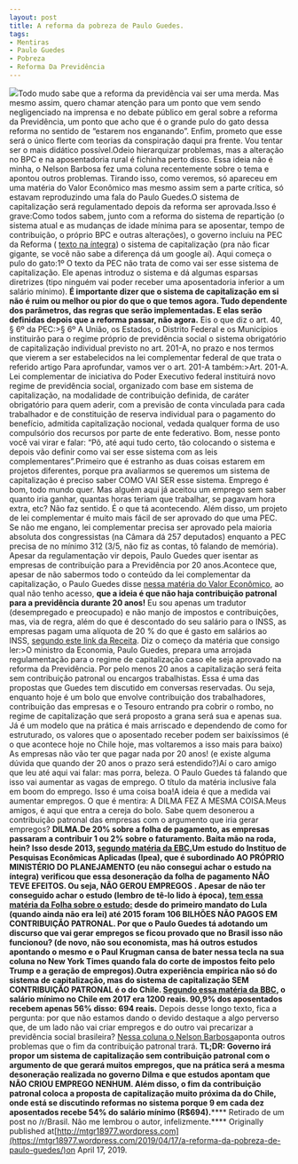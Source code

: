 ```yaml
---
layout: post
title: A reforma da pobreza de Paulo Guedes.
tags:
- Mentiras
- Paulo Guedes
- Pobreza
- Reforma Da Previdência
---
```


![](https://cdn-images-1.medium.com/max/2560/0*asEJ7JzbKceHmPua)Todo mudo sabe que a reforma da previdência vai ser uma merda. Mas mesmo assim, quero chamar atenção para um ponto que vem sendo negligenciado na imprensa e no debate público em geral sobre a reforma da Previdência, um ponto que acho que é o grande pulo do gato dessa reforma no sentido de “estarem nos enganando”. Enfim, prometo que esse será o único flerte com teorias da conspiração daqui pra frente. Vou tentar ser o mais didático possível.Odeio hierarquizar problemas, mas a alteração no BPC e na aposentadoria rural é fichinha perto disso. Essa ideia não é minha, o Nelson Barbosa fez uma coluna recentemente sobre o tema e apontou outros problemas. Tirando isso, como veremos, só apareceu em uma matéria do Valor Econômico mas mesmo assim sem a parte crítica, só estavam reproduzindo uma fala do Paulo Guedes.O sistema de capitalização será regulamentado depois da reforma ser aprovada.Isso é grave:​Como todos sabem, junto com a reforma do sistema de repartição (o sistema atual e as mudanças de idade mínima para se aposentar, tempo de contribuição, o próprio BPC e outras alterações), o governo incluiu na PEC da Reforma ( 
[texto na íntegra](https://www.camara.leg.br/proposicoesWeb/prop_mostrarintegra;jsessionid=638076594610A556EA765A7EBEA27084.proposicoesWebExterno1?codteor=1712459&filename=PEC+6/2019)) o sistema de capitalização (pra não ficar gigante, se você não sabe a diferença dá um google aí). Aqui começa o pulo do gato:​1º O texto da PEC não trata de como vai ser esse sistema de capitalização. Ele apenas introduz o sistema e dá algumas esparsas diretrizes (tipo ninguém vai poder receber uma aposentadoria inferior a um salário mínimo). 
**É importante dizer que o sistema de capitalização em si não é ruim ou melhor ou pior do que o que temos agora. Tudo dependente dos parâmetros, das regras que serão implementadas. E elas serão definidas depois que a reforma passar, não agora.**
 Eis o que diz o art. 40, § 6º da PEC:​>§ 6º A União, os Estados, o Distrito Federal e os Municípios instituirão para o regime próprio de previdência social o sistema obrigatório de capitalização individual previsto no art. 201-A, no prazo e nos termos que vierem a ser estabelecidos na lei complementar federal de que trata o referido artigo
​Para aprofundar, vamos ver o art. 201-A também:​>Art. 201-A. Lei complementar de iniciativa do Poder Executivo federal instituirá novo regime de previdência social, organizado com base em sistema de capitalização, na modalidade de contribuição definida, de caráter obrigatório para quem aderir, com a previsão de conta vinculada para cada trabalhador e de constituição de reserva individual para o pagamento do benefício, admitida capitalização nocional, vedada qualquer forma de uso compulsório dos recursos por parte de ente federativo.
​Bom, nesse ponto você vai virar e falar: 
“Pô, até aqui tudo certo, tão colocando o sistema e depois vão definir como vai ser esse sistema com as leis complementares”.Primeiro que é estranho as duas coisas estarem em projetos diferentes, porque pra avaliarmos se queremos um sistema de capitalização é preciso saber COMO VAI SER esse sistema. Emprego é bom, todo mundo quer. Mas alguém aqui já aceitou um emprego sem saber quanto iria ganhar, quantas horas teriam que trabalhar, se pagavam hora extra, etc? Não faz sentido. É o que tá acontecendo. Além disso, um projeto de lei complementar é muito mais fácil de ser aprovado do que uma PEC. Se não me engano, lei complementar precisa ser aprovado pela maioria absoluta dos congressistas (na Câmara dá 257 deputados) enquanto a PEC precisa de no mínimo 312 (3/5, não fiz as contas, tô falando de memória).​Apesar da regulamentação vir depois, Paulo Guedes quer isentar as empresas de contribuição para a Previdência por 20 anos.​Acontece que, apesar de não sabermos todo o conteúdo da lei complementar da capitalização, o Paulo Guedes disse 
[nessa matéria do Valor Econômico](https://www.valor.com.br/politica/6194983/guedes-cre-em-boom-de-emprego-com-reforma), ao qual não tenho acesso, 
**que a ideia é que não haja contribuição patronal para a previdência durante 20 anos!**
 Eu sou apenas um tradutor (desempregado e preocupado) e não manjo de impostos e contribuições, mas, via de regra, além do que é descontado do seu salário para o INSS, as empresas pagam uma alíquota de 20 % do que é gasto em salários ao INSS, 
[segundo este link da Receita](http://receita.economia.gov.br/acesso-rapido/tributos/contribuicoes-previdenciarias-pj#aliquota1). Diz o começo da matéria que consigo ler:​>O ministro da Economia, Paulo Guedes, prepara uma arrojada regulamentação para o regime de capitalização caso ele seja aprovado na reforma da Previdência. Por pelo menos 20 anos a capitalização será feita sem contribuição patronal ou encargos trabalhistas. Essa é uma das propostas que Guedes tem discutido em conversas reservadas.
​Ou seja, enquanto hoje é um bolo que envolve contribuição dos trabalhadores, contribuição das empresas e o Tesouro entrando pra cobrir o rombo, no regime de capitalização que será proposto a grana será sua e apenas sua. Já é um modelo que na prática é mais arriscado e dependendo de como for estruturado, os valores que o aposentado receber podem ser baixíssimos (é o que acontece hoje no Chile hoje, mas voltaremos a isso mais para baixo) As empresas não vão ter que pagar nada por 20 anos! (e existe alguma dúvida que quando der 20 anos o prazo será estendido?)​Aí o caro amigo que leu até aqui vai falar: mas porra, beleza. O Paulo Guedes tá falando que isso vai aumentar as vagas de emprego. O título da matéria inclusive fala em boom do emprego. Isso é uma coisa boa!​A ideia é que a medida vai aumentar empregos. O que é mentira: A DILMA FEZ A MESMA COISA.​Meus amigos, é aqui que entra a cereja do bolo. Sabe quem desonerou a contribuição patronal das empresas com o argumento que iria gerar empregos? 
**DILMA.**De 20% sobre a folha de pagamento, as empresas passaram a contribuir 1 ou 2% sobre o faturamento. Baita mão na roda, hein? Isso desde 2013, 
[segundo matéria da EBC.](http://www.ebc.com.br/noticias/economia/2013/04/dilma-sanciona-lei-que-desonera-folha-de-pagamento-a-setores-da-industria)​Um estudo do Instituo de Pesquisas Econômicas Aplicadas (Ipea), que é subordinado AO PRÓPRIO MINISTÉRIO DO PLANEJAMENTO (eu não consegui achar o estudo na íntegra) verificou que essa desoneração da folha de pagamento 
**NÃO TEVE EFEITOS.**
 Ou seja, 
**NÃO GEROU EMPREGOS**
. Apesar de não ter conseguido achar o estudo (lembro de tê-lo lido à época), 
[tem essa matéria da Folha sobre o estudo:](https://www1.folha.uol.com.br/mercado/2018/07/governo-deu-r-173-bi-em-subsidios-a-programas-sem-efeitos-diz-estudo.shtml) desde do primeiro mandato do Lula (quando ainda não era lei) até 2015 foram 
**106 BILHÕES NÃO PAGOS EM CONTRIBUIÇÃO PATRONAL.**
 Por que o Paulo Guedes tá adotando um discurso que vai gerar empregos se ficou provado que no Brasil isso não funcionou? (de novo, não sou economista, mas há outros estudos apontando o mesmo e o Paul Krugman cansa de bater nessa tecla na sua coluna no New York Times quando fala do corte de impostos feito pelo Trump e a geração de empregos).​Outra experiência empírica não só do sistema de capitalização, mas do sistema de capitalização SEM CONTRIBUIÇÃO PATRONAL é o do Chile. 
[Segundo essa matéria da BBC](https://www.bbc.com/portuguese/internacional-39931826), o salário mínimo no Chile em 2017 era 1200 reais. 90,9% dos aposentados recebem apenas 56% disso: 694 reais.****
Depois desse longo texto, fica a pergunta: por que não estamos dando o devido destaque a algo perverso que, de um lado não vai criar empregos e do outro vai precarizar a previdência social brasileira? 
[Nessa coluna o Nelson Barbosa](https://www1.folha.uol.com.br/colunas/nelson-barbosa/2019/04/e-melhor-retirar-a-proposta-de-capitalizacao-da-previdencia.shtml)aponta outros problemas que o fim da contribuição patronal trará.​ 
**TL;DR: Governo irá propor um sistema de capitalização sem contribuição patronal com o argumento de que gerará muitos empregos, que na prática será a mesma desoneração realizada no governo Dilma e que estudos apontam que NÃO CRIOU EMPREGO NENHUM. Além disso, o fim da contribuição patronal coloca a proposta de capitalização muito próxima da do Chile, onde está se discutindo reformas no sistema porque 9 em cada dez aposentados recebe 54% do salário mínimo (R$694).******
Retirado de um post no /r/Brasil. Não me lembrou o autor, infelizmente.****
Originally published at[http://mtgr18977.wordpress.com](https://mtgr18977.wordpress.com/2019/04/17/a-reforma-da-pobreza-de-paulo-guedes/)on April 17, 2019.

